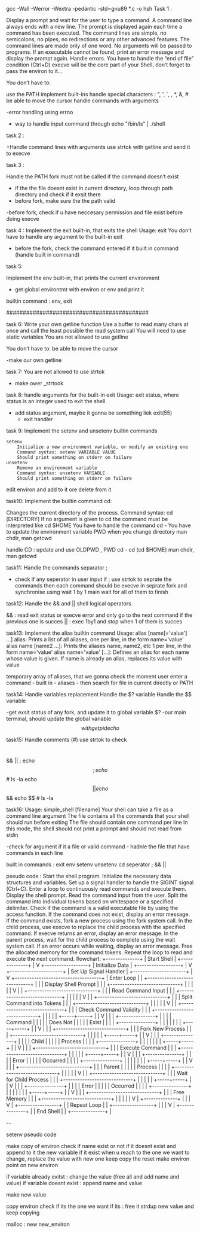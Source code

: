 gcc -Wall -Werror -Wextra -pedantic -std=gnu89 *.c -o hsh
Task 1 :

Display a prompt and wait for the user to type a command. A command line always ends with a new line.
The prompt is displayed again each time a command has been executed.
The command lines are simple, no semicolons, no pipes, no redirections or any other advanced features.
The command lines are made only of one word. No arguments will be passed to programs.
If an executable cannot be found, print an error message and display the prompt again.
Handle errors.
You have to handle the “end of file” condition (Ctrl+D)
execve will be the core part of your Shell, don’t forget to pass the environ to it…

You don’t have to:

use the PATH
implement built-ins
handle special characters : ", ', `, \, *, &, #
be able to move the cursor
handle commands with arguments

-error handling using errno
- way to handle input command through echo "/bin/ls" | ./shell

task 2 :

+Handle command lines with arguments
use strtok with getline and send it to execve

task 3 :

Handle the PATH
fork must not be called if the command doesn’t exist

- if the the file doesnt exist in current directory, loop through path directory and check if it exsit there
- before fork, make sure the the path valid

-before fork, check if u have neccesary permission and file exist before doing execve


task 4 :
Implement the exit built-in, that exits the shell
Usage: exit
You don’t have to handle any argument to the built-in exit

- before the fork, check the command entered if it built in command
(handle built in command)

task 5:

Implement the env built-in, that prints the current environment
- get global environtmt with environ or env and print it

builtin command : env, exit

###########################################

task 6:
Write your own getline function
Use a buffer to read many chars at once and call the least possible the read system call
You will need to use static variables
You are not allowed to use getline

You don’t have to:
be able to move the cursor

-make our own getline

task 7:
You are not allowed to use strtok
- make ower _strtook

task 8:
handle arguments for the built-in exit
Usage: exit status, where status is an integer used to exit the shell

- add status argement, maybe it gonna be something liek exit(55)
    - exit handler

task 9:
Implement the setenv and unsetenv builtin commands

	setenv
		Initialize a new environment variable, or modify an existing one
		Command syntax: setenv VARIABLE VALUE
		Should print something on stderr on failure
	unsetenv
		Remove an environment variable
		Command syntax: unsetenv VARIABLE
		Should print something on stderr on failure

edit environ and add to it ore delete from it

task10:
Implement the builtin command cd:

Changes the current directory of the process.
Command syntax: cd [DIRECTORY]
If no argument is given to cd the command must be interpreted like cd $HOME
You have to handle the command cd -
You have to update the environment variable PWD when you change directory
man chdir, man getcwd

handle CD :
update and use OLDPWD , PWD
cd -
cd (cd $HOME)
man chdir, man getcwd

task11:
Handle the commands separator ;

- check if any seperator in user input
	if ;
		use strtok to seprate the commands
			then each command should be execve in seprate fork
			and synchronise using wait 1 by 1
			main wait for all of them to finish

task12:
Handle the && and || shell logical operators

&& : read exit status or execve error and only go to the next command if the previous one is succes
|| : exec 1by1 and stop when 1 of them is succes

task13:
Implement the alias builtin command
Usage: alias [name[='value'] ...]
alias: Prints a list of all aliases, one per line, in the form name='value'
alias name [name2 ...]: Prints the aliases name, name2, etc 1 per line, in the form name='value'
alias name='value' [...]: Defines an alias for each name whose value is given. If name is already an alias, replaces its value with value

temporary array of aliases, that we gonna check the moment user enter a command
	- built in
	- aliases
	- then search for file in current directly or PATH

task14:
Handle variables replacement
Handle the $? variable
Handle the $$ variable

-get exsit status of any fork, and update it to global variable $?
-our main terminal, should update the global variable $$ with getpid
echo $$

task15:
Handle comments (#)
use strtok to check
#
&&
||
;
echo $$; echo $$ # ls -la
echo $$|| echo $$ && echo $$ # ls -la

task16:
Usage: simple_shell [filename]
Your shell can take a file as a command line argument
The file contains all the commands that your shell should run before exiting
The file should contain one command per line
In this mode, the shell should not print a prompt and should not read from stdin

-check for argument if it a file or valid command
	- hadnle the file that have commands in each line



built in commands :
exit
env
setenv
unsetenv
cd
seperator ; && ||


pseudo code :
	Start the shell program.
	Initialize the necessary data structures and variables.
	Set up a signal handler to handle the SIGINT signal (Ctrl+C).
	Enter a loop to continuously read commands and execute them.
	Display the shell prompt.
	Read the command input from the user.
	Split the command into individual tokens based on whitespace or a specified delimiter.
	Check if the command is a valid executable file by using the access function.
	If the command does not exist, display an error message.
	If the command exists, fork a new process using the fork system call.
	In the child process, use execve to replace the child process with the specified command.
	If execve returns an error, display an error message.
	In the parent process, wait for the child process to complete using the wait system call.
	If an error occurs while waiting, display an error message.
	Free the allocated memory for the command tokens.
	Repeat the loop to read and execute the next command.
flowchart:
+--------------+
|  Start Shell |
+--------------+
        |
        V
+------------------+
| Initialize Data  |
+------------------+
        |
        V
+----------------------+
| Set Up Signal Handler |
+----------------------+
        |
        V
+------------------------------------+
|          Enter Loop                 |
|  +-----------------------------+   |
|  |     Display Shell Prompt     |   |
|  +-----------------------------+   |
|              |                     |
|              V                     |
|  +-----------------------------+   |
|  |   Read Command Input        |   |
|  +-----------------------------+   |
|              |                     |
|              V                     |
|  +-----------------------------+   |
|  |  Split Command into Tokens  |   |
|  +-----------------------------+   |
|              |                     |
|              V                     |
|  +-----------------------------+   |
|  |  Check Command Validity     |   |
|  +-----------------------------+   |
|              |                     |
|        +-----+-----+               |
|        V           |               |
|  +---------------+ |               |
|  |   Command     | |               |
|  |   Does Not    | |               |
|  |   Exist       | |               |
|  +---------------+ |               |
|              |     |               |
|        +-----+-----+               |
|        V           |               |
|  +-----------------------------+   |
|  |  Fork New Process           |   |
|  +-----------------------------+   |
|              |                     |
|        +-----+-----+               |
|        V           |               |
|  +---------------+ |               |
|  |   Child       | |               |
|  |   Process     | |               |
|  +---------------+ |               |
|              |     |               |
|        +-----+-----+               |
|        V           |               |
|  +-----------------------------+   |
|  |  Execute Command            |   |
|  +-----------------------------+   |
|              |                     |
|        +-----+-----+               |
|        V           |               |
|  +---------------+ |               |
|  |   Error       | |               |
|  |   Occurred    | |               |
|  +---------------+ |               |
|              |     |               |
|        +-----+-----+               |
|        V           |               |
|  +-----------------------------+   |
|  |  Parent       | |               |
|  |  Process      | |               |
|  +-----------------------------+   |
|              |                     |
|              V                     |
|  +-----------------------------+   |
|  |  Wait for Child Process     |   |
|  +-----------------------------+   |
|              |                     |
|        +-----+-----+               |
|        V           |               |
|  +---------------+ |               |
|  |   Error       | |               |
|  |   Occurred    | |               |
|  +---------------+ |               |
|              |     |               |
|        +-----+-----+               |
|        V           |               |
|  +-----------------------------+   |
|  |  Free Memory                |   |
|  +-----------------------------+   |
|              |                     |
|              V                     |
+--------------+                     |
        |                             |
        V                             |
+-----------------+                   |
|    Repeat Loop  |                   |
+-----------------+                   |
        |                             |
        V                             |
+--------------+                     |
|   End Shell   |                     |
+--------------+                     |


--

setenv pseudo code

make copy of environ
check if name exist or not
	if it doesnt exist
			and append to it the new variable
	if it exist
			when u reach to the one we want to change, replace the value with new one
				keep copy the reset
	make environ point on new environ


if variable already exitst : change the value (free all and add name and value)
if variable doesnt exist : append name and value



make new value

copy environ
	check if its the one we want
		if its :
			free it
			strdup new value
			and keep copying

malloc :
	new
	new_environ
